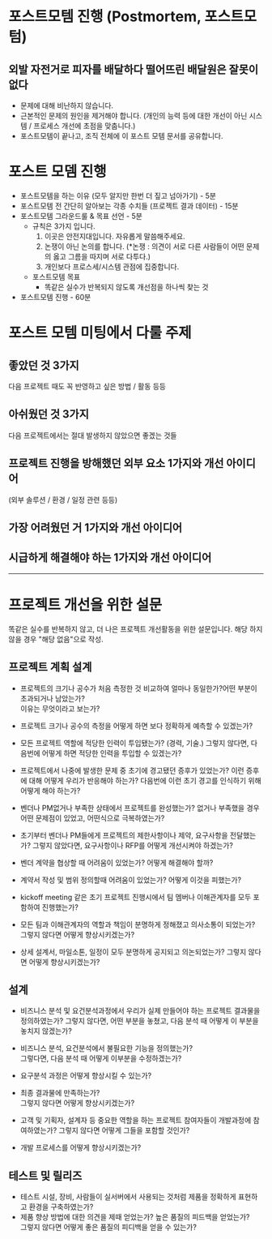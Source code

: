 # 포스트모템 진행 (Postmortem, 포스트모텀)

## 외발 자전거로 피자를 배달하다 떨어뜨린 배달원은 잘못이 없다

- 문제에 대해 비난하지 않습니다.
- 근본적인 문제의 원인을 제거해야 합니다. (개인의 능력 등에 대한 개선이 아닌 시스템 / 프로세스 개선에 초점을 맞춥니다.)
- 포스트모템이 끝나고, 조직 전체에 이 포스트 모템 문서를 공유합니다.

# 포스트 모뎀 진행

- 포스트모템을 하는 이유 (모두 알지만 한번 더 짚고 넘아가기) - 5분
- 포스트모템 전 간단히 알아보는 각종 수치들 (프로젝트 결과 데이터) - 15분
- 포스트모템 그라운드룰 & 목표 선언 - 5분
  - 규칙은 3가지 입니다.
    1. 이곳은 안전지대입니다. 자유롭게 말씀해주세요.
    2. 논쟁이 아닌 논의를 합니다. (\*논쟁 : 의견이 서로 다른 사람들이 어떤 문제의 옳고 그름을 따지며 서로 다투다.)
    3. 개인보다 프로스세/시스템 관점에 집중합니다.
  - 포스트모템 목표
    - 똑같은 실수가 반복되지 않도록 개선점을 하나씩 찾는 것
- 포스트모템 진행 - 60분

# 포스트 모템 미팅에서 다룰 주제

## 좋았던 것 3가지

다음 프로젝트 때도 꼭 반영하고 싶은 방법 / 활동 등등

## 아쉬웠던 것 3가지

다음 프로젝트에서는 절대 발생하지 않았으면 좋겠는 것들

## 프로젝트 진행을 방해했던 외부 요소 1가지와 개선 아이디어

(외부 솔루션 / 환경 / 일정 관련 등등)

## 가장 어려웠던 거 1가지와 개선 아이디어

## 시급하게 해결해야 하는 1가지와 개선 아이디어

---

# 프로젝트 개선을 위한 설문

똑같은 실수를 반복하지 않고, 더 나은 프로젝트 개선활동을 위한 설문입니다.
해당 하지 않을 경우 "해당 없음"으로 작성.

## 프로젝트 계획 설계

- 프로젝트의 크기나 공수가 처음 측정한 것 비교하여 얼마나 동일한가?어떤 부분이 초과되거나 남았는가?  
  이유는 무엇이라고 보는가?

- 프로젝트 크기나 공수의 측정을 어떻게 하면 보다 정확하게 예측할 수 있겠는가?

- 모든 프로젝트 역할에 적당한 인력이 투입됐는가? (경력, 기술.)
  그렇지 않다면, 다음번에 어떻게 하면 적당한 인력을 투입할 수 있겠는가?

- 프로젝트에서 나중에 발생한 문제 중 초기에 경고됐던 증후가 있었는가?
  이런 증후에 대해 어떻게 우리가 반응해야 하는가? 다음번에 이런 초기 경고를 인식하기 위해 어떻게 해야 하는가?

- 벤더나 PM없거나 부족한 상태에서 프로젝트를 완성했는가? 없거나 부족했을 경우 어떤 문제점이 있었고, 어떤식으로 극복하였는가?

- 초기부터 벤더나 PM들에게 프로젝트의 제한사항이나 제약, 요구사항을 전달했는가?
  그렇지 않았다면, 요구사항이나 RFP를 어떻게 개선시켜야 하겠는가?

- 벤더 계약을 협상할 때 어려움이 있었는가? 어떻게 해결해야 할까?

- 계약서 작성 및 범위 정의할때 어려움이 있었는가? 어떻게 이것을 피했는가?

- kickoff meeting 같은 초기 프로젝트 진행시에서 팀 멤버나 이해관계자를 모두 포함하여 진행했는가?

- 모든 팀과 이해관계자의 역할과 책임이 분명하게 정해졌고 의사소통이 되었는가?
  그렇지 않다면 어떻게 향상시키겠는가?

- 상세 설계서, 마일소톤, 일정이 모두 분명하게 공지되고 의논되었는가?
  그렇지 않다면 어떻게 향상시키겠는가?

## 설계

- 비즈니스 분석 및 요건분석과정에서 우리가 실제 만들어야 하는 프로젝트 결과물을 정의하였는가?
  그렇지 않다면, 어떤 부분을 놓쳤고, 다음 분석 때 어떻게 이 부분을 놓치지 않겠는가?

- 비즈니스 분석, 요건분석에서 불필요한 기능을 정의했는가?  
  그렇다면, 다음 분석 때 어떻게 이부분을 수정하겠는가?

- 요구분석 과정은 어떻게 향상시킬 수 있는가?

- 최종 결과물에 만족하는가?  
  그렇지 않다면 어떻게 향상시키겠는가?

- 고객 및 기획자, 설계자 등 중요한 역할을 하는 프로젝트 참여자들이 개발과정에 참여하였는가?
  그렇지 않다면 어떻게 그들을 포함할 것인가?

- 개발 프로세스를 어떻게 향상시키겠는가?

## 테스트 및 릴리즈

- 테스트 시설, 장비, 사람들이 실서버에서 사용되는 것처럼 제품을 정확하게 표현하고 환경을 구축하였는가?
- 제품 향상 방법에 대한 의견을 제때 얻었는가? 높은 품질의 피드백을 얻었는가?  
  그렇지 않다면 어떻게 좋은 품질의 피디백을 얻을 수 있는가?
